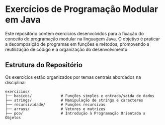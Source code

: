 # Exercícios de Programação Modular em Java

Este repositório contém exercícios desenvolvidos para a fixação do conceito de programação modular na linguagem Java. O objetivo é praticar a decomposição de programas em funções e métodos, promovendo a reutilização de código e a organização do desenvolvimento.

## Estrutura do Repositório

Os exercícios estão organizados por temas centrais abordados na disciplina:

```
exercicios/
├── basicos/             # Funções simples e entrada/saída de dados
├── strings/             # Manipulação de strings e caracteres
├── recursividade/       # Funções recursivas
├── arrays/              # Vetores e matrizes
├── poo/                 # Introdução à Programação Orientada a Objetos
```
